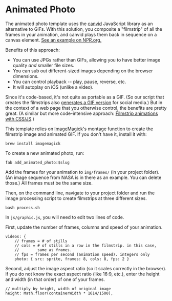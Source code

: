 Animated Photo
==============

The animated photo template uses the [canvid](https://github.com/gka/canvid) JavaScript library as an alternative to GIFs. With this solution, you composite a "filmstrip" of all the frames in your animation, and canvid plays them back in sequence on a canvas element. [See an example on NPR.org.](http://www.npr.org/2015/11/05/453239276/in-the-amazons-fire-season-you-either-burn-or-you-starve#res454735072)

Benefits of this approach:

* You can use JPGs rather than GIFs, allowing you to have better image quality _and_ smaller file sizes.
* You can sub out different-sized images depending on the browser dimensions.
* You can control playback -- play, pause, reverse, etc.
* It will autoplay on iOS (unlike a video).

Since it's code-based, it's not quite as portable as a GIF. (So our script that creates the filmstrips also [generates a GIF version](https://github.com/nprapps/dailygraphics/blob/master/graphic_templates/animated_photo/process.sh#L12-L15) for social media.) But in the context of a web page that you otherwise control, the benefits are pretty great. (A similar but more code-intensive approach: [Filmstrip animations with CSS/JS](http://blog.apps.npr.org/2014/01/08/animation-with-filmstrips.html).)

This template relies on [ImageMagick](http://www.imagemagick.org/script/montage.php)'s montage function to create the filmstrip image and animated GIF. If you don't have it, install it with:

```
brew install imagemagick
```

To create a new animated photo, run:

```
fab add_animated_photo:$slug
```

Add the frames for your animation to `img/frames/` (in your project folder). (An image sequence from NASA is in there as an example. You can delete those.) All frames must be the same size.

Then, on the command line, navigate to your project folder and run the image processing script to create filmstrips at three different sizes.

```
bash process.sh
```

In `js/graphic.js`, you will need to edit two lines of code.

First, update the number of frames, columns and speed of your animation.

```
videos: {
    // frames = # of stills
    // cols = # of stills in a row in the filmstrip. in this case,
    //        same as frames.
    // fps = frames per second (animation speed). integers only
    photo: { src: sprite, frames: 8, cols: 8, fps: 2 }
```

Second, adjust the image aspect ratio (so it scales correctly in the browser). If you do not know the exact aspect ratio (like 16:9, etc.), enter the height and width (in that order) of one of your frames.

```
// multiply by height, width of original image
height: Math.floor(containerWidth * 1614/1500),
```
